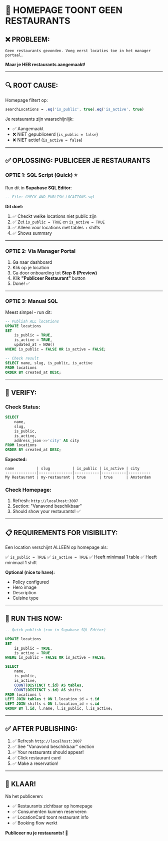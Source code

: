 # 🔴 HOMEPAGE TOONT GEEN RESTAURANTS

## ❌ PROBLEEM:
```
Geen restaurants gevonden. Voeg eerst locaties toe in het manager portaal.
```

**Maar je HEB restaurants aangemaakt!**

---

## 🔍 ROOT CAUSE:

Homepage filtert op:
```typescript
searchLocations → .eq('is_public', true).eq('is_active', true)
```

Je restaurants zijn waarschijnlijk:
- ✅ Aangemaakt
- ❌ NIET gepubliceerd (`is_public = false`)
- ❌ NIET actief (`is_active = false`)

---

## ✅ OPLOSSING: PUBLICEER JE RESTAURANTS

### **OPTIE 1: SQL Script (Quick) ⭐**

Run dit in **Supabase SQL Editor**:

```sql
-- File: CHECK_AND_PUBLISH_LOCATIONS.sql
```

**Dit doet:**
1. ✅ Checkt welke locations niet public zijn
2. ✅ Zet `is_public = TRUE` en `is_active = TRUE`
3. ✅ Alleen voor locations met tables + shifts
4. ✅ Shows summary

---

### **OPTIE 2: Via Manager Portal**

1. Ga naar dashboard
2. Klik op je location
3. Ga door onboarding tot **Step 8 (Preview)**
4. Klik **"Publiceer Restaurant"** button
5. Done! ✅

---

### **OPTIE 3: Manual SQL**

Meest simpel - run dit:

```sql
-- Publish ALL locations
UPDATE locations
SET 
    is_public = TRUE,
    is_active = TRUE,
    updated_at = NOW()
WHERE is_public = FALSE OR is_active = FALSE;

-- Check result
SELECT name, slug, is_public, is_active
FROM locations
ORDER BY created_at DESC;
```

---

## 🎯 **VERIFY:**

### **Check Status:**
```sql
SELECT 
    name,
    slug,
    is_public,
    is_active,
    address_json->>'city' AS city
FROM locations
ORDER BY created_at DESC;
```

**Expected:**
```
name          | slug          | is_public | is_active | city
--------------|---------------|-----------|-----------|----------
My Restaurant | my-restaurant | true      | true      | Amsterdam
```

### **Check Homepage:**

1. Refresh: `http://localhost:3007`
2. Section: "Vanavond beschikbaar"
3. Should show your restaurants! ✅

---

## 📋 **REQUIREMENTS FOR VISIBILITY:**

Een location verschijnt ALLEEN op homepage als:

✅ `is_public = TRUE`
✅ `is_active = TRUE`
✅ Heeft minimaal 1 table
✅ Heeft minimaal 1 shift

**Optional (nice to have):**
- Policy configured
- Hero image
- Description
- Cuisine type

---

## 🚀 **RUN THIS NOW:**

```sql
-- Quick publish (run in Supabase SQL Editor)

UPDATE locations
SET 
    is_public = TRUE,
    is_active = TRUE
WHERE is_public = FALSE OR is_active = FALSE;

SELECT 
    name,
    is_public,
    is_active,
    COUNT(DISTINCT t.id) AS tables,
    COUNT(DISTINCT s.id) AS shifts
FROM locations l
LEFT JOIN tables t ON l.location_id = t.id
LEFT JOIN shifts s ON l.location_id = s.id
GROUP BY l.id, l.name, l.is_public, l.is_active;
```

---

## ✅ AFTER PUBLISHING:

1. ✅ Refresh `http://localhost:3007`
2. ✅ See "Vanavond beschikbaar" section
3. ✅ Your restaurants should appear!
4. ✅ Click restaurant card
5. ✅ Make a reservation!

---

## 🎉 KLAAR!

Na het publiceren:
- ✅ Restaurants zichtbaar op homepage
- ✅ Consumenten kunnen reserveren
- ✅ LocationCard toont restaurant info
- ✅ Booking flow werkt

**Publiceer nu je restaurants!** 🚀

